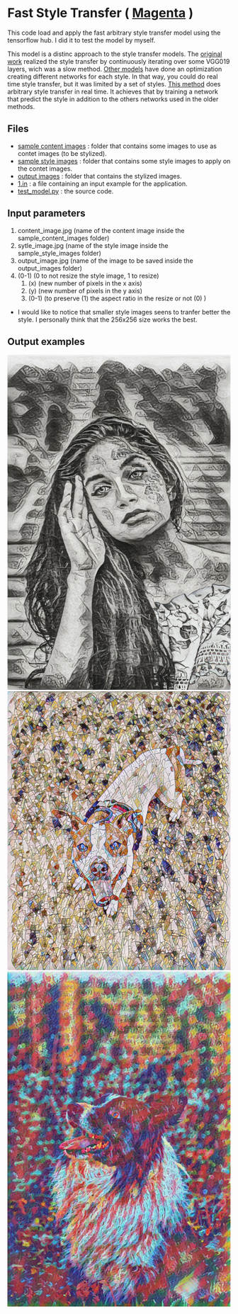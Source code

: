# Fast Style Transfer ( [Magenta](https://github.com/magenta/magenta/tree/master/magenta/models/arbitrary_image_stylization) )

This code load and apply the fast arbitrary style transfer model using the tensorflow hub. I did it to test the model by myself.

This model is a distinc approach to the style transfer models. The [original work](https://arxiv.org/abs/1508.06576) realized the style transfer by continuously iterating over some VGG019 layers, wich was a slow method. [Other models](https://arxiv.org/abs/1610.07629) have done an optimization creating different networks for each style. In that way, you could do real time style transfer, but it was limited by a set of styles. [This method](https://arxiv.org/abs/1705.06830) does arbitrary style transfer in real time. It achieves that by training a network that predict the style in addition to the others networks used in the older methods.

## Files

- [sample content images](./sample_contet_images) : folder that contains some images to use as contet images (to be stylized).
- [sample style images](./sample_style_images) : folder that contains some style images to apply on the contet images.
- [output images](./output_images) : folder that contains the stylized images.
- [1.in](./1.in) : a file containing an input example for the application.
- [test_model.py](./test_model.py) : the source code.

## Input parameters

1. content_image.jpg (name of the content image inside the sample_content_images folder)
2. sytle_image.jpg (name of the style image inside the sample_style_images folder)
3. output_image.jpg (name of the image to be saved inside the output_images folder)
4. (0-1) (0 to not resize the style image, 1 to resize)
    1. (x) (new number of pixels in the x axis)
    2. (y) (new number of pixels in the y axis)
    3. (0-1) (to preserve (1) the aspect ratio in the resize or not (0) )

* I would like to notice that smaller style images seens to tranfer better the style. I personally think that the 256x256 size works the best.

## Output examples

![Woman with a pencil style](./output_images/out4.jpg)
![Dog with a mosaic style](./output_images/out1.jpg)
![Dog with a collorful style](./output_images/out2.jpg)